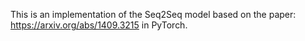 This is an implementation of the Seq2Seq model based on the paper: https://arxiv.org/abs/1409.3215 in PyTorch.

